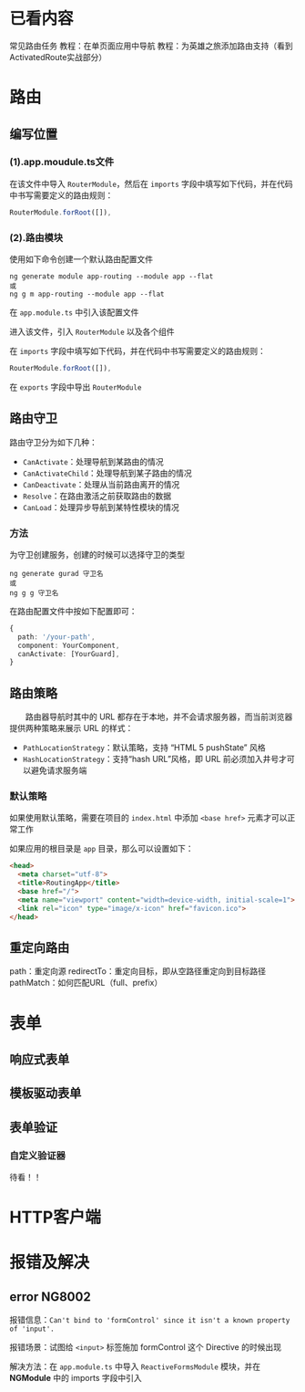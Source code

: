 # 已看内容

常见路由任务
教程：在单页面应用中导航
教程：为英雄之旅添加路由支持（看到ActivatedRoute实战部分）

# 路由

## 编写位置

### (1).app.moudule.ts文件

在该文件中导入 `RouterModule`，然后在 `imports` 字段中填写如下代码，并在代码中书写需要定义的路由规则：
```ts
RouterModule.forRoot([]),
```

### (2).路由模块

使用如下命令创建一个默认路由配置文件
```
ng generate module app-routing --module app --flat
或
ng g m app-routing --module app --flat
```

在 `app.module.ts` 中引入该配置文件

进入该文件，引入 `RouterModule` 以及各个组件

在 `imports` 字段中填写如下代码，并在代码中书写需要定义的路由规则：
```ts
RouterModule.forRoot([]),
```

在 `exports` 字段中导出 `RouterModule`

## 路由守卫

路由守卫分为如下几种：
- `CanActivate`：处理导航到某路由的情况
- `CanActivateChild`：处理导航到某子路由的情况
- `CanDeactivate`：处理从当前路由离开的情况
- `Resolve`：在路由激活之前获取路由的数据
- `CanLoad`：处理异步导航到某特性模块的情况

### 方法
为守卫创建服务，创建的时候可以选择守卫的类型
```
ng generate gurad 守卫名
或
ng g g 守卫名
```

在路由配置文件中按如下配置即可：
```ts
{
  path: '/your-path',
  component: YourComponent,
  canActivate: [YourGuard],
}
```

## 路由策略

&emsp;&emsp;路由器导航时其中的 URL 都存在于本地，并不会请求服务器，而当前浏览器提供两种策略来展示 URL 的样式：
- `PathLocationStrategy`：默认策略，支持 “HTML 5 pushState” 风格
- `HashLocationStrategy`：支持“hash URL”风格，即 URL 前必须加入井号才可以避免请求服务端

### 默认策略

如果使用默认策略，需要在项目的 `index.html` 中添加 `<base href>` 元素才可以正常工作

如果应用的根目录是 `app` 目录，那么可以设置如下：
```html
<head>
  <meta charset="utf-8">
  <title>RoutingApp</title>
  <base href="/">
  <meta name="viewport" content="width=device-width, initial-scale=1">
  <link rel="icon" type="image/x-icon" href="favicon.ico">
</head>
```

## 重定向路由

path：重定向源
redirectTo：重定向目标，即从空路径重定向到目标路径
pathMatch：如何匹配URL（full、prefix）


# 表单

## 响应式表单

## 模板驱动表单

## 表单验证

### 自定义验证器

待看！！

# HTTP客户端




# 报错及解决

## error NG8002

报错信息：`Can't bind to 'formControl' since it isn't a known property of 'input'.`

报错场景：试图给 `<input>` 标签施加 formControl 这个 Directive 的时候出现

解决方法：在 `app.module.ts` 中导入 `ReactiveFormsModule` 模块，并在 **NGModule** 中的 imports 字段中引入